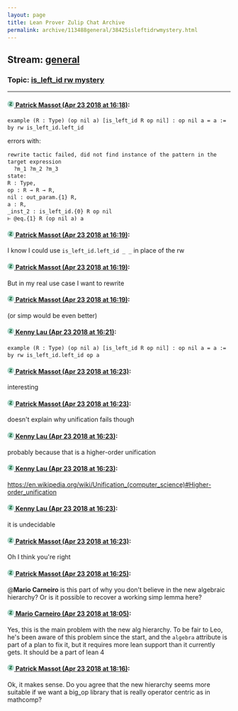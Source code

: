 ```yaml
---
layout: page
title: Lean Prover Zulip Chat Archive 
permalink: archive/113488general/38425isleftidrwmystery.html
---
```


## Stream: [general](index.html)
### Topic: [is_left_id rw mystery](38425isleftidrwmystery.html)

---

#### [![Click to go to Zulip](../../assets/img/zulip2.png) Patrick Massot (Apr 23 2018 at 16:18)](https://leanprover.zulipchat.com/#narrow/stream/113488-general/topic/is_left_id%20rw%20mystery/near/125570810):
```lean
example (R : Type) (op nil a) [is_left_id R op nil] : op nil a = a := by rw is_left_id.left_id
```
errors with:
```lean
rewrite tactic failed, did not find instance of the pattern in the target expression
  ?m_1 ?m_2 ?m_3
state:
R : Type,
op : R → R → R,
nil : out_param.{1} R,
a : R,
_inst_2 : is_left_id.{0} R op nil
⊢ @eq.{1} R (op nil a) a
```

#### [![Click to go to Zulip](../../assets/img/zulip2.png) Patrick Massot (Apr 23 2018 at 16:19)](https://leanprover.zulipchat.com/#narrow/stream/113488-general/topic/is_left_id%20rw%20mystery/near/125570848):
I know I could use `is_left_id.left_id _ _` in place of the rw

#### [![Click to go to Zulip](../../assets/img/zulip2.png) Patrick Massot (Apr 23 2018 at 16:19)](https://leanprover.zulipchat.com/#narrow/stream/113488-general/topic/is_left_id%20rw%20mystery/near/125570853):
But in my real use case I want to rewrite

#### [![Click to go to Zulip](../../assets/img/zulip2.png) Patrick Massot (Apr 23 2018 at 16:19)](https://leanprover.zulipchat.com/#narrow/stream/113488-general/topic/is_left_id%20rw%20mystery/near/125570855):
(or simp would be even better)

#### [![Click to go to Zulip](../../assets/img/zulip2.png) Kenny Lau (Apr 23 2018 at 16:21)](https://leanprover.zulipchat.com/#narrow/stream/113488-general/topic/is_left_id%20rw%20mystery/near/125570941):
```lean
example (R : Type) (op nil a) [is_left_id R op nil] : op nil a = a := by rw is_left_id.left_id op a
```

#### [![Click to go to Zulip](../../assets/img/zulip2.png) Patrick Massot (Apr 23 2018 at 16:23)](https://leanprover.zulipchat.com/#narrow/stream/113488-general/topic/is_left_id%20rw%20mystery/near/125571019):
interesting

#### [![Click to go to Zulip](../../assets/img/zulip2.png) Patrick Massot (Apr 23 2018 at 16:23)](https://leanprover.zulipchat.com/#narrow/stream/113488-general/topic/is_left_id%20rw%20mystery/near/125571036):
doesn't explain why unification fails though

#### [![Click to go to Zulip](../../assets/img/zulip2.png) Kenny Lau (Apr 23 2018 at 16:23)](https://leanprover.zulipchat.com/#narrow/stream/113488-general/topic/is_left_id%20rw%20mystery/near/125571042):
probably because that is a higher-order unification

#### [![Click to go to Zulip](../../assets/img/zulip2.png) Kenny Lau (Apr 23 2018 at 16:23)](https://leanprover.zulipchat.com/#narrow/stream/113488-general/topic/is_left_id%20rw%20mystery/near/125571047):
https://en.wikipedia.org/wiki/Unification_(computer_science)#Higher-order_unification

#### [![Click to go to Zulip](../../assets/img/zulip2.png) Kenny Lau (Apr 23 2018 at 16:23)](https://leanprover.zulipchat.com/#narrow/stream/113488-general/topic/is_left_id%20rw%20mystery/near/125571048):
it is undecidable

#### [![Click to go to Zulip](../../assets/img/zulip2.png) Patrick Massot (Apr 23 2018 at 16:23)](https://leanprover.zulipchat.com/#narrow/stream/113488-general/topic/is_left_id%20rw%20mystery/near/125571051):
Oh I think you're right

#### [![Click to go to Zulip](../../assets/img/zulip2.png) Patrick Massot (Apr 23 2018 at 16:25)](https://leanprover.zulipchat.com/#narrow/stream/113488-general/topic/is_left_id%20rw%20mystery/near/125571140):
@**Mario Carneiro** is this part of why you don't believe in the new algebraic hierarchy? Or is it possible to recover a working simp lemma here?

#### [![Click to go to Zulip](../../assets/img/zulip2.png) Mario Carneiro (Apr 23 2018 at 18:05)](https://leanprover.zulipchat.com/#narrow/stream/113488-general/topic/is_left_id%20rw%20mystery/near/125575939):
Yes, this is the main problem with the new alg hierarchy. To be fair to Leo, he's been aware of this problem since the start, and the `algebra` attribute is part of a plan to fix it, but it requires more lean support than it currently gets. It should be a part of lean 4

#### [![Click to go to Zulip](../../assets/img/zulip2.png) Patrick Massot (Apr 23 2018 at 18:16)](https://leanprover.zulipchat.com/#narrow/stream/113488-general/topic/is_left_id%20rw%20mystery/near/125576476):
Ok, it makes sense. Do you agree that the new hierarchy seems more suitable if we want a big_op library that is really operator centric as in mathcomp?

